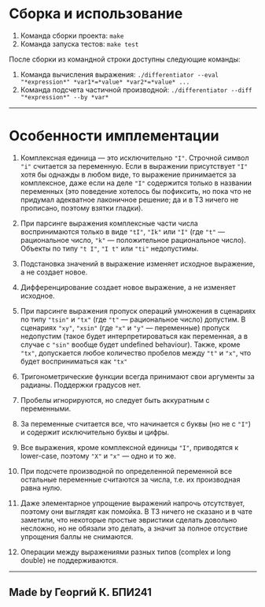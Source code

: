 # Сборка и использование

1) Команда сборки проекта: `make`  
2) Команда запуска тестов: `make test`  

После сборки из командной строки доступны следующие команды:  

1) Команда вычисления выражения: `./differentiator --eval "*expression*" *var1*=*value* *var2*=*value* ...`  
2) Команда подсчета частичной производной: `./differentiator --diff "*expression*" --by *var*`  

---

# Особенности имплементации

1) Комплексная единица — это исключительно `"I"`. Строчной символ `"i"` считается за переменную. Если в выражении присутствует `"I"` хотя бы однажды в любом виде, то выражение принимается за комплексное, даже если на деле `"I"` содержится только в названии переменных (это поведение хотелось бы пофиксить, но пока что не придумал адекватное лаконичное решение; да и в ТЗ ничего не прописано, поэтому взятки гладки).  

2) При парсинге выражения комплексные части числа воспринимаются только в виде `"tI"`, `"Ik"` или `"I"` (где `"t"` — рациональное число, `"k"` — положительное рациональное число). Объекты по типу `"t I"`, `"I t"` или `"ti"` недопустимы.  

3) Подстановка значений в выражение изменяет исходное выражение, а не создает новое.  

4) Дифференцирование создает новое выражение, а не изменяет исходное.  

5) При парсинге выражения пропуск операций умножения в сценариях по типу `"tsin"` и `"tx"` (где `"t"` — рациональное число) допустим. В сценариях `"xy"`, `"xsin"` (где `"x"` и `"y"` — переменные) пропуск недопустим (такое будет интерпретироваться как переменная, а в случае с `"sin"` вообще будет undefined behaviour). Также, кроме `"tx"`, допускается любое количество пробелов между `"t"` и `"x"`, что будет восприниматься как `"tx"`  

6) Тригонометрические функции всегда принимают свои аргументы за радианы. Поддержки градусов нет.  

7) Пробелы игнорируются, но следует быть аккуратным с переменными.  

8) За переменные считается все, что начинается с буквы (но не с `"I"`) и содержит исключительно буквы и цифры.  

9) Все выражения, кроме комплексной единицы `"I"`, приводятся к lower-case, поэтому `"X"` и `"x"` — одно и то же.

10) При подсчете производной по определенной переменной все остальные переменные считаются за числа, т.е. их производная равна нулю.

11) Даже элементарное упрощение выражений напрочь отсутствует, поэтому они выглядят как помойка. В ТЗ ничего не сказано и в чате заметили, что некоторые простые эвристики сделать довольно несложно, но не обязали это делать, а значит за полное отсуствие упрощения баллы не снимаются.

12) Операции между выражениями разных типов (complex и long double) не поддерживаются.

---

## Made by Георгий К. БПИ241
